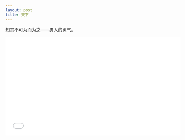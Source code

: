 ```yaml
---
layout: post
title: 天下
---
```


知其不可为而为之——男人的勇气。

<iframe width="560" height="315" src="//player.bilibili.com/player.html?aid=984915360&bvid=BV1Ht4y1E73k&cid=816401026&page=1" scrolling="no" border="0" frameborder="no" framespacing="0" allowfullscreen="true"> </iframe>

